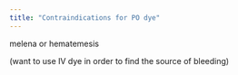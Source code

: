```yaml
---
title: "Contraindications for PO dye"
---
```

melena or hematemesis 

(want to use IV dye in order to find the source of bleeding)

